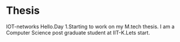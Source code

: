# Thesis
IOT-networks
Hello.Day 1.Starting to work on my M.tech  thesis. I am a Computer Science post graduate student at IIT-K.Lets start.
